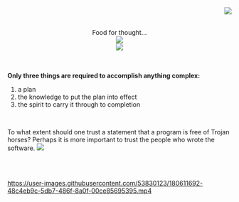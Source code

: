 <img align="right" src="https://i.imgur.com/lryIlZT.png"/>
<br>
<p align="center">
  <br>
  Food for thought...
  <br>
  <img src="https://user-images.githubusercontent.com/53830123/183767154-b706f8b9-3369-4f90-987c-7a2acc5549e7.gif"/>
  <br>
  <img src="https://user-images.githubusercontent.com/53830123/181355857-c02058ea-5c57-4c0a-99f2-bc44ffe9f8f0.gif"/>
  <br>
</p>
<br><br>
<b>Only three things are required to accomplish anything complex:</b>
<ol>
  <li> a plan</li>
  <li> the knowledge to put the plan into effect</li>
  <li> the spirit to carry it through to completion<br></li>
</ol>
<br>
<p>To what extent should one trust a statement that a program is free of Trojan horses? Perhaps it is more important to trust the people who wrote the software. <img src="https://user-images.githubusercontent.com/53830123/183766732-bf6bac37-0bba-4019-892e-eb0460664d64.gif"/></p>
<br><br>

https://user-images.githubusercontent.com/53830123/180611692-48c4eb9c-5db7-486f-8a0f-00ce85695395.mp4 
